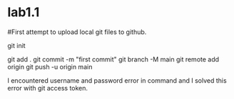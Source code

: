 # lab1.1

#First attempt to upload local git files to github.

git init

git add .
git commit -m "first commit"
git branch -M main
git remote add origin <repo-url>
git push -u origin main

I encountered username and password error in <git push> command and I solved this error with git access token.
